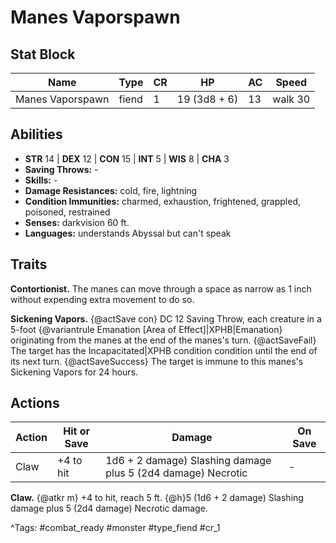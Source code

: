 # Manes Vaporspawn

## Stat Block

| Name | Type | CR | HP | AC | Speed |
|------|------|----|----|----|-------|
| Manes Vaporspawn | fiend | 1 | 19 (3d8 + 6) | 13 | walk 30 |

## Abilities

- **STR** 14 | **DEX** 12 | **CON** 15 | **INT** 5 | **WIS** 8 | **CHA** 3
- **Saving Throws:** -  
- **Skills:** -  
- **Damage Resistances:** cold, fire, lightning  
- **Condition Immunities:** charmed, exhaustion, frightened, grappled, poisoned, restrained  
- **Senses:** darkvision 60 ft.  
- **Languages:** understands Abyssal but can't speak

## Traits

**Contortionist.** The manes can move through a space as narrow as 1 inch without expending extra movement to do so.

**Sickening Vapors.** {@actSave con} DC 12 Saving Throw, each creature in a 5-foot {@variantrule Emanation [Area of Effect]|XPHB|Emanation} originating from the manes at the end of the manes's turn. {@actSaveFail} The target has the Incapacitated|XPHB condition condition until the end of its next turn. {@actSaveSuccess} The target is immune to this manes's Sickening Vapors for 24 hours.


## Actions

| Action | Hit or Save | Damage | On Save |
|--------|--------------|--------|----------|
| Claw | +4 to hit | 1d6 + 2 damage) Slashing damage plus 5 (2d4 damage) Necrotic | - |

**Claw.** {@atkr m} +4 to hit, reach 5 ft. {@h}5 (1d6 + 2 damage) Slashing damage plus 5 (2d4 damage) Necrotic damage.


^Tags: #combat_ready #monster #type_fiend #cr_1